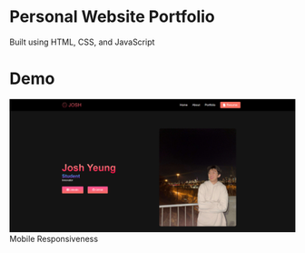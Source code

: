 # Personal Website Portfolio
Built using HTML, CSS, and JavaScript
# Demo
<img src=/images/website_browser.png>
Mobile Responsiveness

